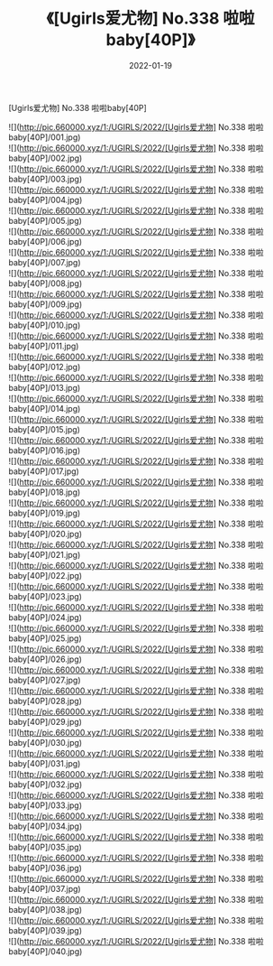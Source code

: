 ﻿---
layout: post
title:  《[Ugirls爱尤物] No.338 啦啦baby[40P]》
date:   2022-01-19
img: http://pic.660000.xyz/1:/UGIRLS/2022/[Ugirls爱尤物] No.338 啦啦baby[40P]/000.jpg
categories: [美女, 清纯, 唯美]
---

[Ugirls爱尤物] No.338 啦啦baby[40P]

  ![](http://pic.660000.xyz/1:/UGIRLS/2022/[Ugirls爱尤物] No.338 啦啦baby[40P]/001.jpg) <br> ![](http://pic.660000.xyz/1:/UGIRLS/2022/[Ugirls爱尤物] No.338 啦啦baby[40P]/002.jpg) <br> ![](http://pic.660000.xyz/1:/UGIRLS/2022/[Ugirls爱尤物] No.338 啦啦baby[40P]/003.jpg) <br> ![](http://pic.660000.xyz/1:/UGIRLS/2022/[Ugirls爱尤物] No.338 啦啦baby[40P]/004.jpg) <br> ![](http://pic.660000.xyz/1:/UGIRLS/2022/[Ugirls爱尤物] No.338 啦啦baby[40P]/005.jpg) <br> ![](http://pic.660000.xyz/1:/UGIRLS/2022/[Ugirls爱尤物] No.338 啦啦baby[40P]/006.jpg) <br> ![](http://pic.660000.xyz/1:/UGIRLS/2022/[Ugirls爱尤物] No.338 啦啦baby[40P]/007.jpg) <br> ![](http://pic.660000.xyz/1:/UGIRLS/2022/[Ugirls爱尤物] No.338 啦啦baby[40P]/008.jpg) <br> ![](http://pic.660000.xyz/1:/UGIRLS/2022/[Ugirls爱尤物] No.338 啦啦baby[40P]/009.jpg) <br> ![](http://pic.660000.xyz/1:/UGIRLS/2022/[Ugirls爱尤物] No.338 啦啦baby[40P]/010.jpg) <br> ![](http://pic.660000.xyz/1:/UGIRLS/2022/[Ugirls爱尤物] No.338 啦啦baby[40P]/011.jpg) <br> ![](http://pic.660000.xyz/1:/UGIRLS/2022/[Ugirls爱尤物] No.338 啦啦baby[40P]/012.jpg) <br> ![](http://pic.660000.xyz/1:/UGIRLS/2022/[Ugirls爱尤物] No.338 啦啦baby[40P]/013.jpg) <br> ![](http://pic.660000.xyz/1:/UGIRLS/2022/[Ugirls爱尤物] No.338 啦啦baby[40P]/014.jpg) <br> ![](http://pic.660000.xyz/1:/UGIRLS/2022/[Ugirls爱尤物] No.338 啦啦baby[40P]/015.jpg) <br> ![](http://pic.660000.xyz/1:/UGIRLS/2022/[Ugirls爱尤物] No.338 啦啦baby[40P]/016.jpg) <br> ![](http://pic.660000.xyz/1:/UGIRLS/2022/[Ugirls爱尤物] No.338 啦啦baby[40P]/017.jpg) <br> ![](http://pic.660000.xyz/1:/UGIRLS/2022/[Ugirls爱尤物] No.338 啦啦baby[40P]/018.jpg) <br> ![](http://pic.660000.xyz/1:/UGIRLS/2022/[Ugirls爱尤物] No.338 啦啦baby[40P]/019.jpg) <br> ![](http://pic.660000.xyz/1:/UGIRLS/2022/[Ugirls爱尤物] No.338 啦啦baby[40P]/020.jpg) <br> ![](http://pic.660000.xyz/1:/UGIRLS/2022/[Ugirls爱尤物] No.338 啦啦baby[40P]/021.jpg) <br> ![](http://pic.660000.xyz/1:/UGIRLS/2022/[Ugirls爱尤物] No.338 啦啦baby[40P]/022.jpg) <br> ![](http://pic.660000.xyz/1:/UGIRLS/2022/[Ugirls爱尤物] No.338 啦啦baby[40P]/023.jpg) <br> ![](http://pic.660000.xyz/1:/UGIRLS/2022/[Ugirls爱尤物] No.338 啦啦baby[40P]/024.jpg) <br> ![](http://pic.660000.xyz/1:/UGIRLS/2022/[Ugirls爱尤物] No.338 啦啦baby[40P]/025.jpg) <br> ![](http://pic.660000.xyz/1:/UGIRLS/2022/[Ugirls爱尤物] No.338 啦啦baby[40P]/026.jpg) <br> ![](http://pic.660000.xyz/1:/UGIRLS/2022/[Ugirls爱尤物] No.338 啦啦baby[40P]/027.jpg) <br> ![](http://pic.660000.xyz/1:/UGIRLS/2022/[Ugirls爱尤物] No.338 啦啦baby[40P]/028.jpg) <br> ![](http://pic.660000.xyz/1:/UGIRLS/2022/[Ugirls爱尤物] No.338 啦啦baby[40P]/029.jpg) <br> ![](http://pic.660000.xyz/1:/UGIRLS/2022/[Ugirls爱尤物] No.338 啦啦baby[40P]/030.jpg) <br> ![](http://pic.660000.xyz/1:/UGIRLS/2022/[Ugirls爱尤物] No.338 啦啦baby[40P]/031.jpg) <br> ![](http://pic.660000.xyz/1:/UGIRLS/2022/[Ugirls爱尤物] No.338 啦啦baby[40P]/032.jpg) <br> ![](http://pic.660000.xyz/1:/UGIRLS/2022/[Ugirls爱尤物] No.338 啦啦baby[40P]/033.jpg) <br> ![](http://pic.660000.xyz/1:/UGIRLS/2022/[Ugirls爱尤物] No.338 啦啦baby[40P]/034.jpg) <br> ![](http://pic.660000.xyz/1:/UGIRLS/2022/[Ugirls爱尤物] No.338 啦啦baby[40P]/035.jpg) <br> ![](http://pic.660000.xyz/1:/UGIRLS/2022/[Ugirls爱尤物] No.338 啦啦baby[40P]/036.jpg) <br> ![](http://pic.660000.xyz/1:/UGIRLS/2022/[Ugirls爱尤物] No.338 啦啦baby[40P]/037.jpg) <br> ![](http://pic.660000.xyz/1:/UGIRLS/2022/[Ugirls爱尤物] No.338 啦啦baby[40P]/038.jpg) <br> ![](http://pic.660000.xyz/1:/UGIRLS/2022/[Ugirls爱尤物] No.338 啦啦baby[40P]/039.jpg) <br> ![](http://pic.660000.xyz/1:/UGIRLS/2022/[Ugirls爱尤物] No.338 啦啦baby[40P]/040.jpg) <br>